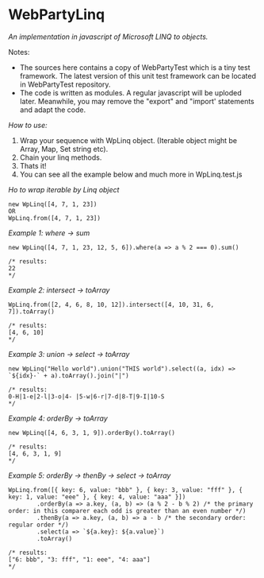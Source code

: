 # WebPartyLinq

*An implementation in javascript of Microsoft LINQ to objects.*

Notes:
* The sources here contains a copy of WebPartyTest which is a tiny test framework. The latest version of this unit test framework can be located in WebPartyTest repository.
* The code is written as modules. A regular javascript will be uploded later. Meanwhile, you may remove the "export" and "import' statements and adapt the code.

*How to use:*
1. Wrap your sequence with WpLinq object. (Iterable object might be Array, Map, Set string etc).
2. Chain your linq methods.
3. Thats it!
4. You can see all the example below and much more in WpLinq.test.js

*Ho to wrap iterable by Linq object*

	new WpLinq([4, 7, 1, 23])
	OR
	WpLinq.from([4, 7, 1, 23])

*Example 1: where -> sum*

	new WpLinq([4, 7, 1, 23, 12, 5, 6]).where(a => a % 2 === 0).sum()

	/* results:
	22
	*/

*Example 2: intersect -> toArray*

	WpLinq.from([2, 4, 6, 8, 10, 12]).intersect([4, 10, 31, 6, 7]).toArray()

	/* results:
	[4, 6, 10]
	*/

*Example 3: union -> select -> toArray*

	new WpLinq("Hello world").union("THIS world").select((a, idx) => `${idx}-` + a).toArray().join("|")

	/* results:
	0-H|1-e|2-l|3-o|4- |5-w|6-r|7-d|8-T|9-I|10-S
	*/

*Example 4: orderBy -> toArray*

	new WpLinq([4, 6, 3, 1, 9]).orderBy().toArray()

	/* results:
	[4, 6, 3, 1, 9]
	*/


*Example 5: orderBy -> thenBy -> select -> toArray*

	WpLinq.from([{ key: 6, value: "bbb" }, { key: 3, value: "fff" }, { key: 1, value: "eee" }, { key: 4, value: "aaa" }])
			.orderBy(a => a.key, (a, b) => (a % 2 - b % 2) /* the primary order: in this comparer each odd is greater than an even number */)
			.thenBy(a => a.key, (a, b) => a - b /* the secondary order: regular order */)
			.select(a => `${a.key}: ${a.value}`)
			.toArray()

	/* results:
	["6: bbb", "3: fff", "1: eee", "4: aaa"]
	*/

